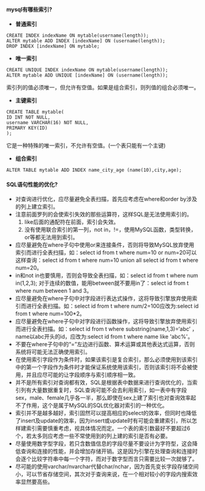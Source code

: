 #### mysql有哪些索引?
* **普通索引**
```
CREATE INDEX indexName ON mytable(username(length));
ALTER mytable ADD INDEX [indexName] ON (username(length));
DROP INDEX [indexName] ON mytable; 
```


* **唯一索引**
```
CREATE UNIQUE INDEX indexName ON mytable(username(length));
ALTER mytable ADD UNIQUE [indexName] ON (username(length));
```
索引列的值必须唯一，但允许有空值。如果是组合索引，则列值的组合必须唯一。


* **主键索引**
```
CREATE TABLE mytable(  
ID INT NOT NULL,   
username VARCHAR(16) NOT NULL,  
PRIMARY KEY(ID)
);
```
它是一种特殊的唯一索引，不允许有空值。(一个表只能有一个主键)


* **组合索引**
```
ALTER TABLE mytable ADD INDEX name_city_age (name(10),city,age); 
```


#### SQL语句性能的优化?
* 对查询进行优化，应尽量避免全表扫描，首先应考虑在where和order by涉及的列上建立索引。
* 注意前面罗列的会使索引失效的那些运算符，这样SQL是无法使用索引的。
  1. like后面的通配符在前面，索引会失效。
  2. 没有使用联合索引的第一列，not in，!=，使用MySQL函数，类型转换，or等都无法用到索引。
* 应尽量避免在where子句中使用or来连接条件，否则将导致MySQL放弃使用索引而进行全表扫描，如：select id from t where num=10 or num=20可以这样查询：select id from t where num=10 union all select id from t where num=20。
* in和not in也要慎用，否则会导致全表扫描，如：select id from t where num in(1,2,3); 对于连续的数值，能用between就不要用in了：select id from t where num between 1 and 3。
* 应尽量避免在where子句中对字段进行表达式操作，这将导致引擎放弃使用索引而进行全表扫描。如：select id from t where num/2=100应改为:select id from t where num=100*2。
* 应尽量避免在where子句中对字段进行函数操作，这将导致引擎放弃使用索引而进行全表扫描。如：select id from t where substring(name,1,3)=‘abc’ ，name以abc开头的id，应改为:select id from t where name like 'abc%'。
* 不要在where子句中的“=”左边进行函数、算术运算或其他表达式运算，否则系统将可能无法正确使用索引。
* 在使用索引字段作为条件时，如果该索引是复合索引，那么必须使用到该索引中的第一个字段作为条件时才能保证系统使用该索引，否则该索引将不会被使用，并且应尽可能的让字段顺序与索引顺序相一致。
* 并不是所有索引对查询都有效，SQL是根据表中数据来进行查询优化的，当索引列有大量数据重复时，SQL查询可能不会去利用索引，如一表中有字段sex，male、female几乎各一半，那么即使在sex上建了索引也对查询效率起不了作用，这个是属于MySQL的SQL优化器对索引的一种优化。
* 索引并不是越多越好，索引固然可以提高相应的select的效率，但同时也降低了insert及update的效率，因为insert或update时有可能会重建索引，所以怎样建索引需要慎重考虑，视具体情况而定。一个表的索引数最好不要超过6个，若太多则应考虑一些不常使用到的列上建的索引是否有必要。
* 尽量使用数字型字段，若只含数值信息的字段尽量不要设计为字符型，这会降低查询和连接的性能，并会增加存储开销。这是因为引擎在处理查询和连接时会逐个比较字符串中每一个字符，而对于数字型而言只需要比较一次就够了。
* 尽可能的使用varchar/nvarchar代替char/nchar，因为首先变长字段存储空间小，可以节省存储空间，其次对于查询来说，在一个相对较小的字段内搜索效率显然要高些。
  
